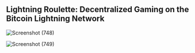## Lightning Roulette: Decentralized Gaming on the Bitcoin Lightning Network

![Screenshot (748)](https://github.com/Prasannaverse13/Lightning-Roulette-Bitcoin-LN/assets/116105281/b01ac944-2b42-47ec-a967-0f4b8cf381fd)

![Screenshot (749)](https://github.com/Prasannaverse13/Lightning-Roulette-Bitcoin-LN/assets/116105281/8fa4c811-cb89-4599-9950-ea43bcdc366e)
